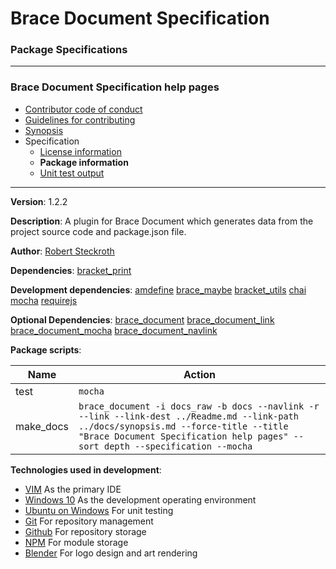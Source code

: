 # Brace Document Specification
### Package Specifications

----

### Brace Document Specification help pages
* [Contributor code of conduct](https://github.com/restarian/brace_document_specification/blob/master/docs/contributor_code_of_conduct.md)
* [Guidelines for contributing](https://github.com/restarian/brace_document_specification/blob/master/docs/guidelines_for_contributing.md)
* [Synopsis](https://github.com/restarian/brace_document_specification/blob/master/docs/synopsis.md)
* Specification
  * [License information](https://github.com/restarian/brace_document_specification/blob/master/docs/specification/license_information.md)
  * **Package information**
  * [Unit test output](https://github.com/restarian/brace_document_specification/blob/master/docs/specification/unit_test_output.md)
----

**Version**: 1.2.2

**Description**: A plugin for Brace Document which generates data from the project source code and package.json file.

**Author**: [Robert Steckroth](mailto:RobertSteckroth@gmail.com)

**Dependencies**: [bracket_print](https://npmjs.org/package/bracket_print)

**Development dependencies**: [amdefine](https://npmjs.org/package/amdefine) [brace_maybe](https://npmjs.org/package/brace_maybe) [bracket_utils](https://npmjs.org/package/bracket_utils) [chai](https://npmjs.org/package/chai) [mocha](https://npmjs.org/package/mocha) [requirejs](https://npmjs.org/package/requirejs)

**Optional Dependencies**: [brace_document](https://npmjs.org/package/brace_document) [brace_document_link](https://npmjs.org/package/brace_document_link) [brace_document_mocha](https://npmjs.org/package/brace_document_mocha) [brace_document_navlink](https://npmjs.org/package/brace_document_navlink)

**Package scripts**:

| Name | Action |
| ---- | ------ |
 | test | ```mocha``` |
 | make_docs | ```brace_document -i docs_raw -b docs --navlink -r --link --link-dest ../Readme.md --link-path ../docs/synopsis.md --force-title --title "Brace Document Specification help pages" --sort depth --specification --mocha``` |

**Technologies used in development**:
  * [VIM](https://www.vim.org) As the primary IDE
  * [Windows 10](https://www.microsoft.com/en-us/software-download/windows10) As the development operating environment
  * [Ubuntu on Windows](https://www.microsoft.com/en-us/store/p/ubuntu/9nblggh4msv6) For unit testing
  * [Git](https://git-scm.com) For repository management
  * [Github](https://github.com) For repository storage
  * [NPM](https://npmjs.org) For module storage
  * [Blender](https://blender.org) For logo design and art rendering